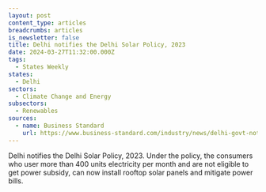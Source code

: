 ```yaml
---
layout: post
content_type: articles
breadcrumbs: articles
is_newsletter: false
title: Delhi notifies the Delhi Solar Policy, 2023
date: 2024-03-27T11:32:00.000Z
tags:
  - States Weekly
states:
  - Delhi
sectors:
  - Climate Change and Energy
subsectors:
  - Renewables
sources:
  - name: Business Standard
    url: https://www.business-standard.com/industry/news/delhi-govt-notifies-solar-policy-will-provide-400-units-per-month-subsidy-124031600384_1.html
---
```

Delhi notifies the Delhi Solar Policy, 2023. Under the policy, the consumers who user more than 400 units electricity per month and are not eligible to get power subsidy, can now install rooftop solar panels and mitigate power bills.
